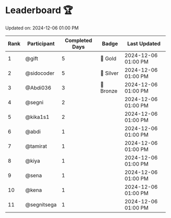 # Leaderboard 🏆

Updated on: 2024-12-06 01:00 PM

| Rank | Participant       | Completed Days | Badge      | Last Updated         |
|------|-------------------|----------------|------------|----------------------|
| 1    | @gift             | 5              | 🏅 Gold     | 2024-12-06 01:00 PM |
| 2    | @sidocoder        | 5              | 🥈 Silver   | 2024-12-06 01:00 PM |
| 3    | @Abdi036          | 3              | 🥉 Bronze   | 2024-12-06 01:00 PM |
| 4    | @segni            | 2              |            | 2024-12-06 01:00 PM |
| 5    | @kika1s1          | 2              |            | 2024-12-06 01:00 PM |
| 6    | @abdi             | 1              |            | 2024-12-06 01:00 PM |
| 7    | @tamirat          | 1              |            | 2024-12-06 01:00 PM |
| 8    | @kiya             | 1              |            | 2024-12-06 01:00 PM |
| 9    | @sena             | 1              |            | 2024-12-06 01:00 PM |
| 10   | @kena             | 1              |            | 2024-12-06 01:00 PM |
| 11   | @segnitsega       | 1              |            | 2024-12-06 01:00 PM |
